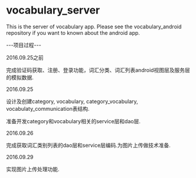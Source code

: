 # vocabulary_server
This is the server of vocabulary app. Please see the vocabulary_android repository if you want to known about the android app.

---项目过程---

2016.09.25之前
<p>完成验证码获取、注册、登录功能，词汇分类、词汇列表android视图层及服务层的模拟数据.</p>

2016.09.25
<p>设计及创建category, vocabulary, category_vocabulary, vocabulaty_communication表结构.</p>
<p>准备开发category和vocabulary相关的service层和dao层.</p>

2016.09.26
<p>完成获取词汇类别列表的dao层和service层编码.为图片上传做技术准备.</p>

2016.09.29
<p>实现图片上传处理功能.</p>
